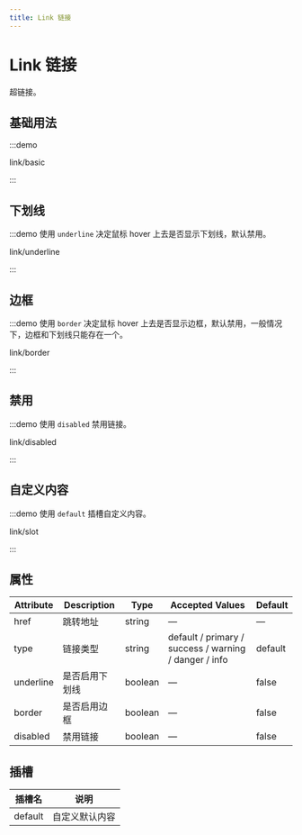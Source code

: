 ```yaml
---
title: Link 链接
---
```


# Link 链接

超链接。

## 基础用法

:::demo

link/basic

:::

## 下划线

:::demo 使用 `underline` 决定鼠标 hover 上去是否显示下划线，默认禁用。

link/underline

:::

## 边框

:::demo 使用 `border` 决定鼠标 hover 上去是否显示边框，默认禁用，一般情况下，边框和下划线只能存在一个。

link/border

:::

## 禁用

:::demo 使用 `disabled` 禁用链接。

link/disabled

:::

## 自定义内容

:::demo 使用 `default` 插槽自定义内容。

link/slot

:::

## 属性

| Attribute | Description    | Type    | Accepted Values                                       | Default |
| --------- | -------------- | ------- | ----------------------------------------------------- | ------- |
| href      | 跳转地址       | string  | —                                                     | —       |
| type      | 链接类型       | string  | default / primary / success / warning / danger / info | default |
| underline | 是否启用下划线 | boolean | —                                                     | false   |
| border    | 是否启用边框   | boolean | —                                                     | false   |
| disabled  | 禁用链接       | boolean | —                                                     | false   |

## 插槽

| 插槽名  | 说明           |
| ------- | -------------- |
| default | 自定义默认内容 |
